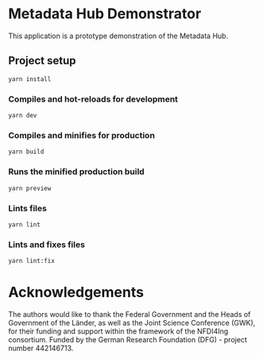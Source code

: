 # Metadata Hub Demonstrator

This application is a prototype demonstration of the Metadata Hub.

## Project setup
```
yarn install
```

### Compiles and hot-reloads for development
```
yarn dev
```

### Compiles and minifies for production
```
yarn build
```

### Runs the minified production build
```
yarn preview
```

### Lints files
```
yarn lint
```

### Lints and fixes files
```
yarn lint:fix
```

# Acknowledgements
The authors would like to thank the Federal Government and the Heads of Government 
of the Länder, as well as the Joint Science Conference (GWK), for their funding and 
support within the framework of the NFDI4Ing consortium. 
Funded by the German Research Foundation (DFG) - project number 442146713. 
